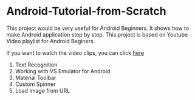 Android-Tutorial-from-Scratch
=============================

This project would be very useful for Android Beginners. It shows how to make Android application step by step.
This project is based on Youtube Video playlist for Android Beginers. 

If you want to watch the video clips, you can click [here](https://www.youtube.com/watch?v=7qw-zl9XGd4&list=PLaoF-xhnnrRWHtmb8ZGmu8N4Wl2Zr26V7)

1. Text Recognition
2. Working with VS Emulator for Android
3. Material Toolbar
4. Custom Spinner
5. Load Image from URL

